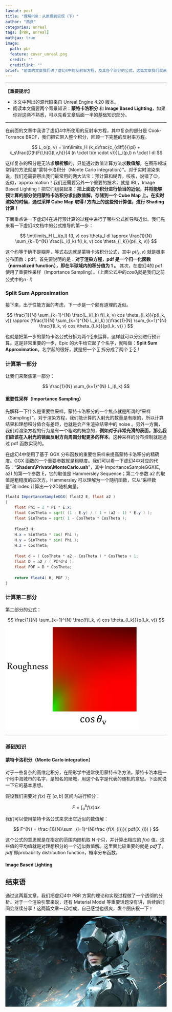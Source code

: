 ```yaml
---
layout: post
title: "理解PBR：从原理到实现（下）"
author: "燕良"
categories: unreal
tags: [PBR, unreal]
mathjax: true
image:
  path: pbr
  feature: cover_unreal.png
  credit: ""
  creditlink: ""
brief: "前面的文章我们讲了虚幻4中的反射率方程，及其各个部分的公式，这篇文章我们就来讲明白这个方程是如何在实时渲染中求解的！"
---
```


----------
**【重要提示】**  
* 本文中列出的源代码来自 Unreal Engine 4.20 版本。
* 阅读本文需要两个背景知识：**蒙特卡洛积分** 和 **Image Based Lighting**，如果你对这两不熟悉，可以先看文章后面一半的基础知识部分。  

----------

在前面的文章中我讲了虚幻4中所使用的反射率方程，其中复杂的部分是 Cook-Torrance BRDF，我们把它带入整个积分，回顾一下完整的反射率方程。

$$
L_o(p, v) = \int\limits_H (k_d\frac{c_{diff}}{\pi} + k_s\frac{D(h)F(l,h)G(l,v,h)}{4 (n \cdot l)(n \cdot v)})L_i(p,l) n \cdot l dl
$$

这样复杂的积分是无法求**解析解**的，只能通过数值计算方法求**数值解**，在图形领域常用的方法就是“蒙特卡洛积分（Monte Carlo integration）”。对于实时渲染来说，我们还需要祭出我们最常用的两大法宝：预计算和糊弄，咳咳，说错了:wink:，近似，approximation！我们还需要另外一个重要的技术，就是 IBL，Image Based Lighting！把它们组装起来：**把上面这个积分进行恰当的近似，并将能够预计算的部分使用蒙特卡洛积分求出数值解，存储到一个 Cube Map 上。在实时渲染的时候，通过采样 Cube Map 取得 $l$ 方向上的这些预计算值，进行 Shading 计算！**

下面重点讲一下虚幻4在进行预计算的过程中进行了哪些公式推导和近似。我们先来看一下虚幻4文档中的公式推导的第一步：

$$
\int\limits_H L_i(p,l) f(l, v) cos \theta_l dl \approx \frac{1}{N} \sum_{k=1}^{N} \frac{L_i(l_k) f(l_k, v) cos \theta_{l_k}}{p(l_k, v)}
$$

这个约等于确不是糊弄，等式右边就是蒙特卡洛积分公式，其中 $p(l_k, v)$ 就是概率分布函数：pdf。首先要说明的是：**对于渲染方程，pdf 是一个归一化函数（normalized function），即在半球域内的积分值为 1 。** 其次，在虚幻4的 pdf 使用了重要性采样（Importance Sampling）。（上面公式中的$cos \theta_l$就是我们之前公式中的$n \cdot l$）

### Split Sum Approximation

接下来，出于性能方面的考虑，下一步是一个颇有道理的近似。

$$
\frac{1}{N} \sum_{k=1}^{N} \frac{L_i(l_k) f(l_k, v) cos \theta_{l_k}}{p(l_k, v)} \approx (\frac{1}{N} \sum_{k=1}^{N} L_i(l_k) )(\frac{1}{N} \sum_{k=1}^{N} \frac{f(l_k, v) cos \theta_{l_k}}{p(l_k, v)} )
$$

也就是把第一步的蒙特卡洛公式分拆为两个$\sum$来运算，这样就可以分别进行预计算。这是非常重要的一步，Epic 的大牛给它起了个名字，就叫做：**Split Sum Approximation**。名字起的很好，就是把一个 $\sum$ 拆分成了两个 $\sum \cdot \sum$ !

### 计算第一部分

让我们来聚焦第一部分：

$$
\frac{1}{N} \sum_{k=1}^{N} L_i(l_k) 
$$


#### 重要性采样（Importance Sampling）

先解释一下什么是重要性采样。蒙特卡洛积分的一个焦点就是所谓的“采样（Sampling）”。对于渲染方程，我们能计算的入射光的数量是有限的，所以计算结果和理想积分值会有差距，也就是会产生渲染结果中的 noise 。另外一方面，我们对渲染方程的行为是有一个粗略的概念的，**例如对于非常光滑的表面，那么我们应该在入射光的镜面反射方向周围分配更多的样本**。这种采样的分布控制就是通过 pdf 函数实现的。  

在虚幻4中使用了基于 GGX 分布函数的重要性采样来提高蒙特卡洛积分的精确度。GGX 函数的一个重要参数就是粗糙度。我们可以看一下虚幻4中对应的代码：“**Shaders\Private\MonteCarlo.ush**”，其中 ImportanceSampleGGX(E, a2) 的第一个参数 E，它的取值是 Hammersley Sequence；第二个参数 a2 的取值是粗糙度的四次方。Hammersley 可以理解为一个随机函数，它从“采样数量”和 index 计算出一个2D随机向量。

``` glsl
float4 ImportanceSampleGGX( float2 E, float a2 )
{
	float Phi = 2 * PI * E.x;
	float CosTheta = sqrt( (1 - E.y) / ( 1 + (a2 - 1) * E.y ) );
	float SinTheta = sqrt( 1 - CosTheta * CosTheta );

	float3 H;
	H.x = SinTheta * cos( Phi );
	H.y = SinTheta * sin( Phi );
	H.z = CosTheta;
	
	float d = ( CosTheta * a2 - CosTheta ) * CosTheta + 1;
	float D = a2 / ( PI*d*d );
	float PDF = D * CosTheta;

	return float4( H, PDF );
}
```

### 计算第二部分

第二部分的公式：

$$
\frac{1}{N} \sum_{k=1}^{N} \frac{f(l_k, v) cos \theta_{l_k}}{p(l_k, v)} 
$$

![lut](/assets/img/pbr/lut.png)

----------
### 基础知识

#### 蒙特卡洛积分（Monte Carlo integration）

对于一些复杂的高维定积分，在图形学中通常使用蒙特卡洛方法。蒙特卡洛本是一个地中海城市的名字，是知名的赌城，用这个名字是代表的随机的意思。下面就说一下它的基本思想。

假设我们需要对 $f(x)$ 在 $[a,b]$ 区间内进行积分：

$$
F = \int _{a}^{b}f(x)dx
$$

我们可以使用蒙特卡洛公式来求出它近似的数值解：

$$
F^{N} = \frac {1}{N}\sum _{i=1}^{N}\frac {f(X_{i})}{ pdf(X_{i}) }
$$

这个公式的意思就是在指定的范围内随机取 N 个只，并计算出相应的 $f(x)$ 值。这些值的平均值就是对理想积分的一个近似数值解。这里面比较重要的就是 *pdf*了。*pdf* 即probability distribution function，概率分布函数。

#### Image Based Lighting


## 结束语

通过这两篇文章，我们把虚幻4中 PBR 方案的理论和实现过程做了一个透彻的分析。对于一个渲染引擎来说，还有 Material Model 等重要话题没有讲，后续后时间会继续分享！这两篇文章一起哈成，自己感觉也很爽，发个图庆祝一下！

![evevalkyrie](/assets/img/pbr/evevalkyrie.jpg)